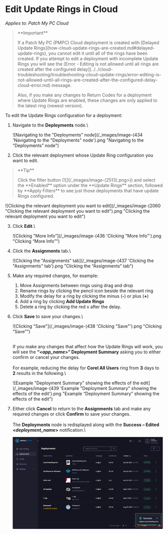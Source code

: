 # Edit Update Rings in Cloud

_Applies to: Patch My PC Cloud_

<blockquote class="wp-block-quote">
<p>**Important**</p>
<p>If a Patch My PC (PMPC) Cloud deployment is created with [Delayed Update Rings](how-cloud-update-rings-are-created.md#delayed-update-rings), you cannot edit it until all of the rings have been created. If you attempt to edit a deployment with incomplete  Update Rings you will see the [Error - Editing is not allowed until all rings are created after the configured delay](../../cloud-troubleshooting/troubleshooting-cloud-update-rings/error-editing-is-not-allowed-until-all-rings-are-created-after-the-configured-delay-cloud-error.md) message.</p>
<p>Also, if you make any changes to Return Codes for a deployment where Update Rings are enabled, these changes are only applied to the latest ring (newest version).</p>
</blockquote>

To edit the Update Rings configuration for a deployment:

1.  Navigate to the **Deployments** node.\


    ![Navigating to the "Deployments" node](/_images/image-(434 'Navigating to the "Deployments" node').png "Navigating to the “Deployments” node")


2. Click the relevant deployment whose Update Ring configuration you want to edit.

<blockquote class="wp-block-quote">
<p>**Tip**</p>
<p>Click the filter button (![](/_images/image-(2513).png>)) and select the **Enabled** option under the **Update Rings** section, followed by **Apply Filters** to see just those deployments that have update Rings configured.&#x20;</p>
</blockquote>

![Clicking the relevant deployment you want to edit](/_images/image-(2060 "Clicking the relevant deployment you want to edit").png "Clicking the relevant deployment you want to edit")

3.  Click **Edit**.\


    ![Clicking "More Info"](/_images/image-(436 'Clicking "More Info"').png "Clicking “More Info”")


4.  Click the **Assignments** tab.\


    ![Clicking the "Assignments" tab](/_images/image-(437 'Clicking the "Assignments" tab').png "Clicking the “Assignments” tab")


5. Make any required changes, for example:&#x20;
   1. Move Assignments between rings using drag and drop
   2. Rename rings by clicking the pencil icon beside the relevant ring
   3. Modify the delay for a ring by clicking the minus (**-**) or plus (**+**)
   4. Add a ring by clicking **Add Update Rings**
   5. Delete a ring by clicking the red x after the delay.
6.  Click **Save** to save your changes.\


    ![Clicking "Save"](/_images/image-(438 'Clicking "Save"').png "Clicking “Save”")

    \
    If you make any changes that affect how the Update Rings will work, you will see the **“<**_**app\_name**_**>” Deployment Summary** asking you to either confirm or cancel your changes.\
    \
    For example, reducing the delay for **Corel All Users** ring from **3** days to **2** results in the following.\


    ![Example "Deployment Summary" showing the effects of the edit](/_images/image-(439 'Example "Deployment Summary" showing the effects of the edit').png "Example “Deployment Summary” showing the effects of the edit")


7.  Either click **Cancel** to return to the **Assignments** tab and make any required changes or click **Confirm** to save your changes.\
    \
    The **Deployments** node is redisplayed along with the **Success – Edited <**_**deployment\_name**_**>** notification.\


    ![](/_images/image-(440).png)